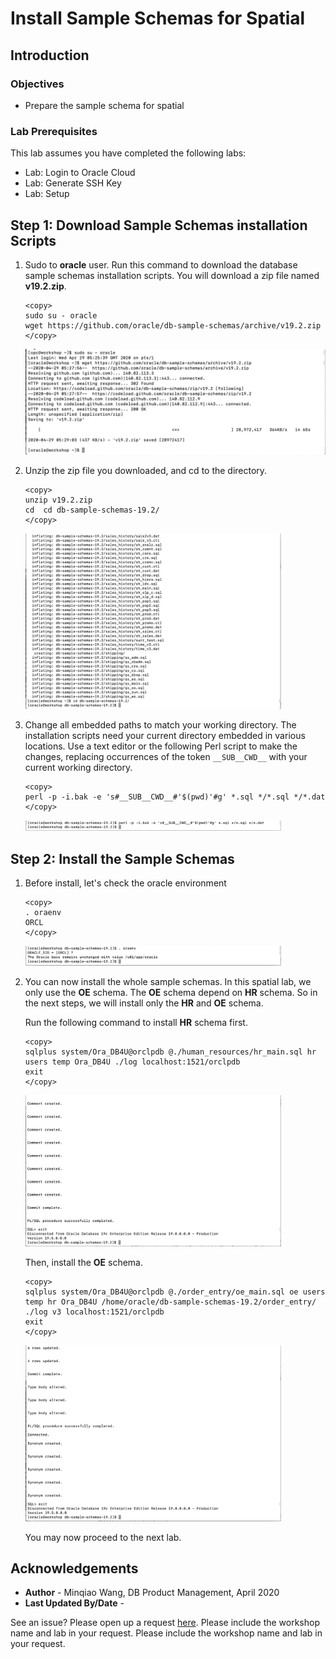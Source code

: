 # Install Sample Schemas for Spatial

## Introduction

### Objectives

-   Prepare the sample schema for spatial

### Lab Prerequisites

This lab assumes you have completed the following labs:
* Lab: Login to Oracle Cloud
* Lab: Generate SSH Key
* Lab: Setup


## Step 1: Download Sample Schemas installation Scripts
1.  Sudo to **oracle** user. Run this command to download the database sample schemas installation scripts. You will download a zip file named **v19.2.zip**.
    ````
    <copy>
    sudo su - oracle
    wget https://github.com/oracle/db-sample-schemas/archive/v19.2.zip
    </copy>
    ````
    <img src="images/image-20200429133037177.png" alt="image-20200429133037177" style="zoom:50%;" />
    
    

2.  Unzip the zip file you downloaded, and cd to the directory.

    ````
    <copy>
    unzip v19.2.zip
    cd  cd db-sample-schemas-19.2/
    </copy>
    ````
    <img src="images/image-20200429133418845.png" alt="image-20200429133418845" style="zoom:40%;" />

3.  Change all embedded paths to match your working directory. The installation scripts need your current directory embedded in various locations. Use a text editor or the following Perl script to make the changes, replacing occurrences of the token `__SUB__CWD__` with your current working directory.

    ```
    <copy>
    perl -p -i.bak -e 's#__SUB__CWD__#'$(pwd)'#g' *.sql */*.sql */*.dat 
    </copy>
    ```

    <img src="images/image-20200429133949928.png" alt="image-20200429133949928" style="zoom:40%;" />

    
## Step 2: Install the Sample Schemas

1. Before install, let's check the oracle environment

    ````
    <copy>
    . oraenv
    ORCL
    </copy>
    ````

    <img src="images/image-20200429134245301.png" alt="image-20200429134245301" style="zoom:40%;" />

2. You can now install the whole sample schemas. In this spatial lab, we only use the **OE** schema. The **OE** schema depend on **HR** schema. So in the next steps, we will install only the **HR** and **OE** schema.

    Run the following command to install **HR** schema first.

    ````
    <copy>
    sqlplus system/Ora_DB4U@orclpdb @./human_resources/hr_main.sql hr users temp Ora_DB4U ./log localhost:1521/orclpdb
    exit
    </copy>
    ````
     <img src="images/image-20200429135059926.png" alt="image-20200429135059926" style="zoom:40%;" />

    Then, install the **OE** schema.

    ````
    <copy>
    sqlplus system/Ora_DB4U@orclpdb @./order_entry/oe_main.sql oe users temp hr Ora_DB4U /home/oracle/db-sample-schemas-19.2/order_entry/ ./log v3 localhost:1521/orclpdb
    exit
    </copy>
    ````

     <img src="images/image-20200429135420511.png" alt="image-20200429135420511" style="zoom:40%;" /> 

    You may now proceed to the next lab.

## Acknowledgements

- **Author** - Minqiao Wang, DB Product Management, April 2020
- **Last Updated By/Date** - 

See an issue?  Please open up a request [here](https://github.com/oracle/learning-library/issues).   Please include the workshop name and lab in your request.    Please include the workshop name and lab in your request. 